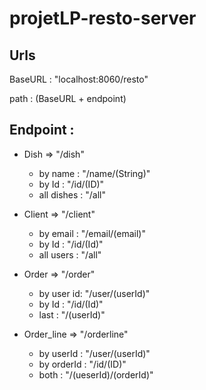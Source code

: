 # projetLP-resto-server

## Urls
BaseURL : "localhost:8060/resto"

path : (BaseURL + endpoint)

## Endpoint : 

* Dish  => "/dish"
  * by name : "/name/(String)"
  * by Id : "/id/(ID)"
  * all dishes : "/all"

* Client => "/client"
  * by email : "/email/(email)"
  * by Id : "/id/(Id)"
  * all users : "/all"

* Order => "/order"
  * by user id: "/user/(userId)"
  * by Id : "/id/(Id)"
  * last : "/(userId)"

* Order_line => "/orderline"
  * by userId : "/user/(userId)"
  * by orderId : "/id/(ID)"
  * both : "/(ueserId)/(orderId)"
